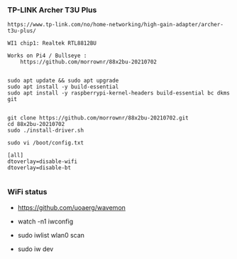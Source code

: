 

### TP-LINK Archer T3U Plus
```
https://www.tp-link.com/no/home-networking/high-gain-adapter/archer-t3u-plus/

WI1 chip1: Realtek RTL8812BU

Works on Pi4 / Bullseye :
	https://github.com/morrownr/88x2bu-20210702


sudo apt update && sudo apt upgrade
sudo apt install -y build-essential
sudo apt install -y raspberrypi-kernel-headers build-essential bc dkms git


git clone https://github.com/morrownr/88x2bu-20210702.git
cd 88x2bu-20210702
sudo ./install-driver.sh

sudo vi /boot/config.txt

[all]
dtoverlay=disable-wifi
dtoverlay=disable-bt


```

 
### WiFi status 
 * https://github.com/uoaerg/wavemon

 * watch -n1 iwconfig
 * sudo iwlist wlan0 scan
 * sudo iw dev

